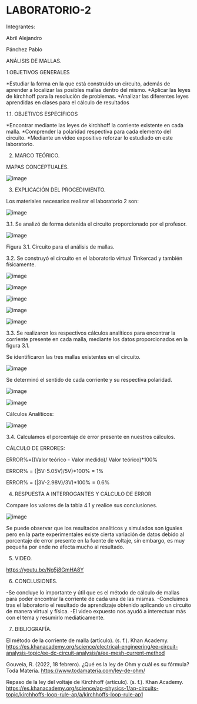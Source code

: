 # LABORATORIO-2

Integrantes: 

Abril Alejandro

Pánchez Pablo

ANÁLISIS DE MALLAS.

1.OBJETIVOS GENERALES

*Estudiar la forma en la que está construido un circuito, además de aprender a localizar las posibles mallas dentro del mismo.
*Aplicar las leyes de kirchhoff para la resolución de problemas.
*Analizar las diferentes leyes aprendidas en clases para el cálculo de resultados

1.1. OBJETIVOS ESPECÍFICOS

*Encontrar mediante las leyes de kirchhoff la corriente existente en cada malla.
*Comprender la polaridad respectiva para cada elemento del circuito.
*Mediante un video expositivo reforzar lo estudiado en este laboratorio.

2. MARCO TEÓRICO.

MAPAS CONCEPTUALES.

![image](https://user-images.githubusercontent.com/117920423/202639218-29b1147e-da66-41e6-bc0d-64f09375aa7d.png)


3. EXPLICACIÓN DEL PROCEDIMIENTO.

Los materiales necesarios realizar el laboratorio 2 son:

![image](https://user-images.githubusercontent.com/117920423/202619493-a6ef975d-ecba-4de0-a6ba-d0017b1a3429.png)

3.1. Se analizó de forma detenida el circuito  proporcionado por el profesor.

![image](https://user-images.githubusercontent.com/117920423/202619717-057954c3-4389-4e50-95f3-694e746e2551.png)

Figura 3.1. Circuito para el análisis de mallas.

3.2. Se construyó el circuito en el laboratorio virtual Tinkercad y también físicamente.

![image](https://user-images.githubusercontent.com/117920423/202724434-51dc57a8-c274-4636-9532-f27b3e2acc79.png)

![image](https://user-images.githubusercontent.com/117920423/202632375-54e3f4d1-e84d-4977-afca-5e7755600423.png)

![image](https://user-images.githubusercontent.com/117920423/202632861-e4df229a-2d17-4074-a282-c898482f23f4.png)

![image](https://user-images.githubusercontent.com/117920423/202632932-84e358c4-b522-4e0d-837c-9e2e7f870d77.png)

![image](https://user-images.githubusercontent.com/117920423/202633019-9082f813-dd03-4518-a649-0077da5c9607.png)

3.3. Se realizaron los respectivos cálculos analíticos para encontrar la corriente presente en cada malla, mediante los datos proporcionados en la figura 3.1.

Se identificaron las tres mallas existentes en el circuito.

![image](https://user-images.githubusercontent.com/117920423/202634517-c6b37375-5108-4470-b416-e1c439ed46a2.png)

Se determinó el sentido de cada corriente y su respectiva polaridad.

![image](https://user-images.githubusercontent.com/117920423/202634580-940320a3-07d5-4ab5-9bd0-e8a694cc21c2.png)

![image](https://user-images.githubusercontent.com/117920423/202634655-9f019065-3ddf-42a8-a109-57684036cba2.png)

Cálculos Analíticos:

![image](https://user-images.githubusercontent.com/117920423/202634738-c607689e-cc43-4f69-ac71-5aacb86c6841.png)


3.4. Calculamos el porcentaje de error presente en nuestros cálculos.

CÁLCULO DE ERRORES:

ERROR%=((Valor teórico - Valor medido)/ Valor teórico)*100%

ERROR% = (|5V-5.05V)/5V)*100% = 1%

ERROR% = (|3V-2.98V)/3V)*100% = 0.6%

4. RESPUESTA A INTERROGANTES Y CÁLCULO DE ERROR

Compare los valores de la tabla 4.1 y realice sus conclusiones.

![image](https://user-images.githubusercontent.com/117920423/202640226-2cfbf5ec-b3ff-4804-948a-758de0952edd.png)

Se puede observar que los resultados analíticos y simulados son iguales pero en la parte experimentales existe cierta variación de datos debido al porcentaje de error presente en la fuente de voltaje, sin embargo, es muy pequeña por ende no afecta mucho al resultado.  

5. VIDEO.

https://youtu.be/Ng5j8GmHA8Y

6. CONCLUSIONES.

-Se concluye lo importante y útil que es el método de cálculo de mallas para poder encontrar la corriente de cada una de las mismas.
-Concluimos tras el laboratorio el resultado de aprendizaje obtenido aplicando un circuito de manera virtual y física.
-El video expuesto nos ayudó a interectuar más con el tema y resumirlo mediaticamente.

7. BIBLIOGRAFÍA.

El método de la corriente de malla (artículo). (s. f.). Khan Academy. https://es.khanacademy.org/science/electrical-engineering/ee-circuit-analysis-topic/ee-dc-circuit-analysis/a/ee-mesh-current-method

Gouveia, R. (2022, 18 febrero). ¿Qué es la ley de Ohm y cuál es su fórmula? Toda Materia. https://www.todamateria.com/ley-de-ohm/

Repaso de la ley del voltaje de Kirchhoff (artículo). (s. f.). Khan Academy. https://es.khanacademy.org/science/ap-physics-1/ap-circuits-topic/kirchhoffs-loop-rule-ap/a/kirchhoffs-loop-rule-ap1















































